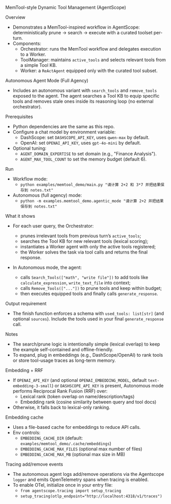 MemTool-style Dynamic Tool Management (AgentScope)

Overview
- Demonstrates a MemTool-inspired workflow in AgentScope: deterministically prune → search → execute with a curated toolset per-turn.
- Components:
  - Orchestrator: runs the MemTool workflow and delegates execution to a Worker.
  - ToolManager: maintains `active_tools` and selects relevant tools from a simple Tool KB.
  - Worker: a `ReActAgent` equipped only with the curated tool subset.

Autonomous Agent Mode (Full Agency)
- Includes an autonomous variant with `search_tools` and `remove_tools` exposed to the agent. The agent searches a Tool KB to equip specific tools and removes stale ones inside its reasoning loop (no external orchestrator).

Prerequisites
- Python dependencies are the same as this repo.
- Configure a chat model by environment variable:
  - DashScope: set `DASHSCOPE_API_KEY`, uses `qwen-max` by default.
  - OpenAI: set `OPENAI_API_KEY`, uses `gpt-4o-mini` by default.
 - Optional tuning:
   - `AGENT_DOMAIN_EXPERTISE` to set domain (e.g., "Finance Analysis").
   - `AGENT_MAX_TOOL_COUNT` to set the memory budget (default 6).

Run
- Workflow mode:
  - `python examples/memtool_demo/main.py "请计算 2+2 和 3*7 并把结果保存到 notes.txt"`
- Autonomous (full agency) mode:
  - `python -m examples.memtool_demo.agentic_mode "请计算 2+2 并把结果保存到 notes.txt"`

What it shows
- For each user query, the Orchestrator:
  - prunes irrelevant tools from previous turn’s `active_tools`;
  - searches the Tool KB for new relevant tools (lexical scoring);
  - instantiates a Worker agent with only the active tools registered;
  - the Worker solves the task via tool calls and returns the final response.

- In Autonomous mode, the agent:
  - calls `Search_Tools(["math", "write file"])` to add tools like `calculate_expression`, `write_text_file` into context;
  - calls `Remove_Tools(["..."])` to prune tools and keep within budget;
  - then executes equipped tools and finally calls `generate_response`.

Output requirement
- The finish function enforces a schema with `used_tools: list[str]` (and optional `sources`). Include the tools used in your final `generate_response` call.

Notes
- The search/prune logic is intentionally simple (lexical overlap) to keep the example self-contained and offline-friendly.
- To expand, plug in embeddings (e.g., DashScope/OpenAI) to rank tools or store tool-usage traces as long-term memory.

Embedding + RRF
- If `OPENAI_API_KEY` (and optional `OPENAI_EMBEDDING_MODEL`, default `text-embedding-3-small`) or `DASHSCOPE_API_KEY` is present, Autonomous mode performs Reciprocal Rank Fusion (RRF) over:
  - Lexical rank (token overlap on name/description/tags)
  - Embedding rank (cosine similarity between query and tool docs)
- Otherwise, it falls back to lexical-only ranking.

Embedding cache
- Uses a file-based cache for embeddings to reduce API calls.
- Env controls:
  - `EMBEDDING_CACHE_DIR` (default: `examples/memtool_demo/.cache/embeddings`)
  - `EMBEDDING_CACHE_MAX_FILES` (optional max number of files)
  - `EMBEDDING_CACHE_MAX_MB` (optional max size in MB)

Tracing add/remove events
- The autonomous agent logs add/remove operations via the Agentscope `logger` and emits OpenTelemetry spans when tracing is enabled.
- To enable OTel, initialize once in your entry file:
  - `from agentscope.tracing import setup_tracing`
  - `setup_tracing(otlp_endpoint="http://localhost:4318/v1/traces")`

